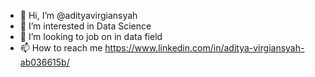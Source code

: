 - 👋 Hi, I’m @adityavirgiansyah
- 👀 I’m interested in Data Science
- 💞️ I’m looking to job on in data field
- 📫 How to reach me https://www.linkedin.com/in/aditya-virgiansyah-ab036615b/

<!---
adityavirgiansyah/adityavirgiansyah is a ✨ special ✨ repository because its `README.md` (this file) appears on your GitHub profile.
You can click the Preview link to take a look at your changes.
--->

